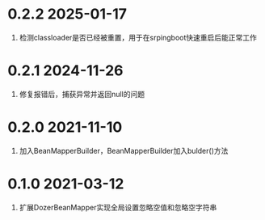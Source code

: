 # 0.2.2 2025-01-17
1. 检测classloader是否已经被重置，用于在srpingboot快速重启后能正常工作

# 0.2.1 2024-11-26
1. 修复报错后，捕获异常并返回null的问题

# 0.2.0 2021-11-10
1. 加入BeanMapperBuilder，BeanMapperBuilder加入bulder()方法

# 0.1.0 2021-03-12
1. 扩展DozerBeanMapper实现全局设置忽略空值和忽略空字符串